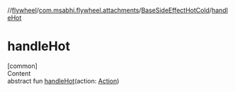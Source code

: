 //[flywheel](../../../index.md)/[com.msabhi.flywheel.attachments](../index.md)/[BaseSideEffectHotCold](index.md)/[handleHot](handle-hot.md)



# handleHot  
[common]  
Content  
abstract fun [handleHot](handle-hot.md)(action: [Action](../../com.msabhi.flywheel/-action/index.md))  



